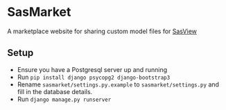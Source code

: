 # SasMarket    
A marketplace website for sharing custom model files for [SasView](https://github.com/SasView/sasview)


## Setup    
*   Ensure you have a Postgresql server up and running
*   Run `pip install django psycopg2 django-bootstrap3`
*   Rename `sasmarket/settings.py.example` to `sasmarket/settings.py` and
fill in the database details.    
*   Run `django manage.py runserver`
